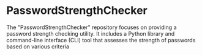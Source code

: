 # PasswordStrengthChecker
The "PasswordStrengthChecker" repository focuses on providing a password strength checking utility. It includes a Python library and command-line interface (CLI) tool that assesses the strength of passwords based on various criteria
